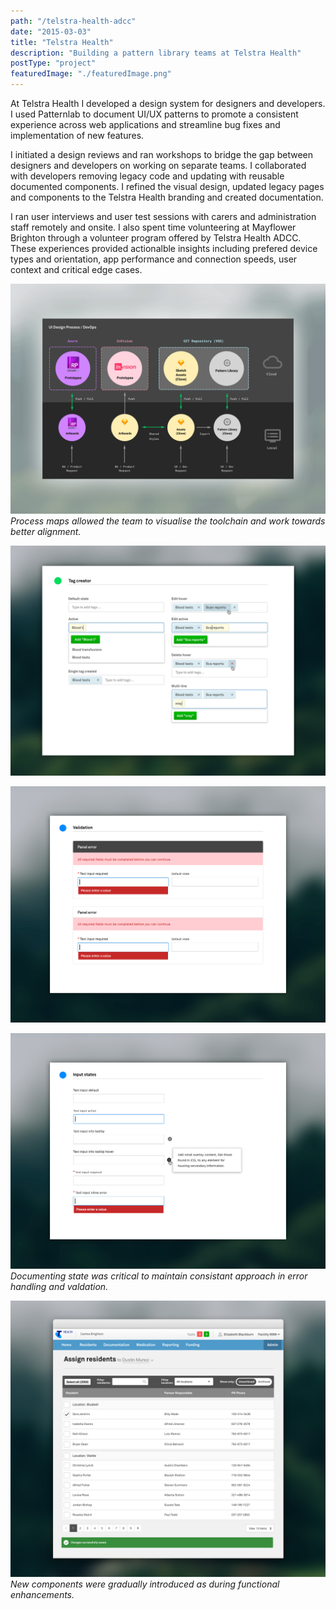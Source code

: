 ```yaml
---
path: "/telstra-health-adcc"
date: "2015-03-03"
title: "Telstra Health"
description: "Building a pattern library teams at Telstra Health"
postType: "project"
featuredImage: "./featuredImage.png"
---
```


At Telstra Health I developed a design system for designers and developers. I used Patternlab to document UI/UX patterns to promote a consistent experience across web applications and streamline bug fixes and implementation of new features.

I initiated a design reviews and ran workshops to bridge the gap between designers and developers on working on separate teams. I collaborated with developers removing legacy code and updating with reusable documented components. I refined the visual design, updated legacy pages and components to the Telstra Health branding and created documentation.

I ran user interviews and user test sessions with carers and administration staff remotely and onsite. I also spent time volunteering at Mayflower Brighton through a volunteer program offered by Telstra Health ADCC. These experiences provided actionalble insights including prefered device types and orientation, app performance and connection speeds, user context and critical edge cases.

![](./th-process.png)
_Process maps allowed the team to visualise the toolchain and work towards better alignment._

![](./th-styleguide-01.png)

![](./th-styleguide-03.png)

![](./th-styleguide-04.png)
_Documenting state was critical to maintain consistant approach in error handling and valdation._

![](./th-example-01.png)
_New components were gradually introduced as during functional enhancements._